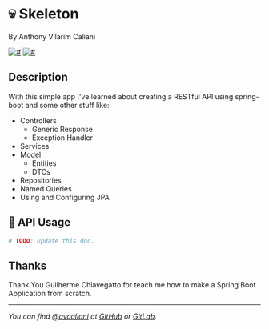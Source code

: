 # 💀 Skeleton
By Anthony Vilarim Caliani

[![#](https://img.shields.io/badge/licence-MIT-blue.svg)](#) [![#](https://img.shields.io/badge/java-1.8-red.svg)](#) 

## Description
With this simple app I've learned about creating a RESTful API using spring-boot and some other stuff like:

- Controllers
    - Generic Response
    - Exception Handler
- Services
- Model
    - Entities
    - DTOs
- Repositories
- Named Queries
- Using and Configuring JPA

## 🔌 API Usage
```bash
# TODO: Update this doc.
```

## Thanks
Thank You Guilherme Chiavegatto for teach me how to make a Spring Boot Application from scratch.

---

_You can find [@avcaliani](#) at [GitHub](https://github.com/avcaliani) or [GitLab](https://gitlab.com/avcaliani)._
